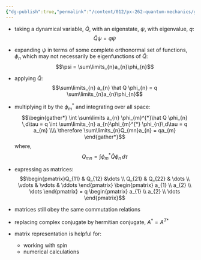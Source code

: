 ```yaml
---
{"dg-publish":true,"permalink":"/content/012/px-262-quantum-mechanics/g-additional-interactions/px-262-g3-matrix-representation/","noteIcon":"1","created":"2024-11-25T11:21:45.798+00:00","updated":"2024-12-19T18:52:10.889+00:00"}
---
```


- taking a dynamical variable, $\hat Q$, with an eigenstate, $\psi$, with eigenvalue, $q:$
$$\hat Q \psi = q\psi$$
- expanding $\psi$ in terms of some complete orthonormal set of functions, $\phi_n$ which may not necessarily be eigenfunctions of $\hat Q:$
$$\psi = \sum\limits_{n}a_{n}\phi_{n}$$
- applying $\hat Q:$
$$\sum\limits_{n} a_{n} \hat Q \phi_{n} = q \sum\limits_{n}a_{n}\phi_{n}$$
- multiplying it by the $\phi_m^*$ and integrating over all space:
$$\begin{gather*}
\int \sum\limits a_{n} \phi_{m}^{*}\hat Q \phi_{n} \,d\tau = q \int \sum\limits_{n} a_{n}\phi_{m}^{*} \phi_{n}\,d\tau  = q a_{m} \\\\
\therefore \sum\limits_{n}Q_{mn}a_{n} = qa_{m}
\end{gather*}$$
	where,
	$$Q_{mn}= \int \phi_{m}^{*} \hat Q \phi_{n}\,d\tau$$
- expressing as matrices:
$$\begin{pmatrix}Q_{11} & Q_{12} &\dots \\ Q_{21} & Q_{22} & \dots \\ \vdots & \vdots & \ddots \end{pmatrix} \begin{pmatrix} a_{1} \\ a_{2} \\ \dots \end{pmatrix} = q \begin{pmatrix} a_{1} \\ a_{2} \\ \dots \end{pmatrix}$$
- matrices still obey the same commutation relations
- replacing complex conjugate by hermitian conjugate, $A^{\dagger} = A^{T*}$

- matrix representation is helpful for:
	- working with spin
	- numerical calculations
